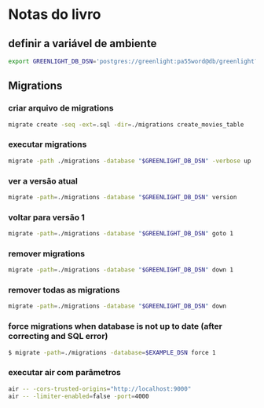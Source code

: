 # Notas do livro

## definir a variável de ambiente
```bash
export GREENLIGHT_DB_DSN='postgres://greenlight:pa55word@db/greenlight?sslmode=disable'
```
## Migrations

### criar arquivo de migrations
```bash
migrate create -seq -ext=.sql -dir=./migrations create_movies_table
```	
### executar migrations
```bash
migrate -path ./migrations -database "$GREENLIGHT_DB_DSN" -verbose up
```	
### ver a versão atual
```bash
migrate -path=./migrations -database "$GREENLIGHT_DB_DSN" version
```	
### voltar para versão 1
```bash
migrate -path=./migrations -database "$GREENLIGHT_DB_DSN" goto 1
```	
### remover migrations
```bash
migrate -path=./migrations -database "$GREENLIGHT_DB_DSN" down 1
```	
### remover todas as migrations
```bash
migrate -path=./migrations -database "$GREENLIGHT_DB_DSN" down
```	
### force migrations when database is not up to date (after correcting and SQL error)
```bash
$ migrate -path=./migrations -database=$EXAMPLE_DSN force 1
```	
### executar air com parâmetros
```bash
air -- -cors-trusted-origins="http://localhost:9000"
air -- -limiter-enabled=false -port=4000
```	